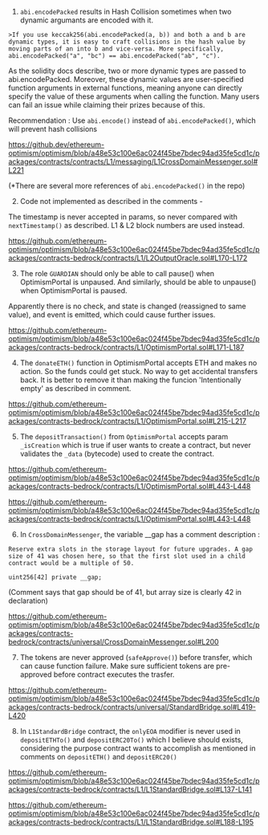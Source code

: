 
1. `abi.encodePacked` results in Hash Collision sometimes when two dynamic argumants are encoded with it.

`>If you use keccak256(abi.encodePacked(a, b)) and both a and b are dynamic types, it is easy to craft collisions in the hash value by moving parts of an into b and vice-versa. More specifically, abi.encodePacked("a", "bc") == abi.encodePacked("ab", "c").`

As the solidity docs describe, two or more dynamic types are passed to abi.encodePacked. Moreover, these dynamic values are user-specified function arguments in external functions, meaning anyone can directly specify the value of these arguments when calling the function. 
Many users can fail an issue while claiming their prizes because of this.

Recommendation : Use `abi.encode()` instead of `abi.encodePacked()`, which will prevent hash collisions

https://github.dev/ethereum-optimism/optimism/blob/a48e53c100e6ac024f45be7bdec94ad35fe5cd1c/packages/contracts/contracts/L1/messaging/L1CrossDomainMessenger.sol#L221

(*There are several more references of `abi.encodePacked()` in the repo)

2. Code not implemented as described in the comments - 

The timestamp is never accepted in params, so never compared with `nextTimestamp()` as described. L1 & L2 block numbers are used instead.

https://github.com/ethereum-optimism/optimism/blob/a48e53c100e6ac024f45be7bdec94ad35fe5cd1c/packages/contracts-bedrock/contracts/L1/L2OutputOracle.sol#L170-L172

3. The role `GUARDIAN` should only be able to call pause() when OptimismPortal is unpaused. And similarly, should be able to unpause() when OptimismPortal is paused.

Apparently there is no check, and state is changed (reassigned to same value), and event is emitted, which could cause further issues.

https://github.com/ethereum-optimism/optimism/blob/a48e53c100e6ac024f45be7bdec94ad35fe5cd1c/packages/contracts-bedrock/contracts/L1/OptimismPortal.sol#L171-L187

4. The `donateETH()` function in OptimismPortal accepts ETH and makes no action. So the funds could get stuck. No way to get accidental transfers back. It is better to remove it than making the funcion 'Intentionally empty' as described in comment.

https://github.com/ethereum-optimism/optimism/blob/a48e53c100e6ac024f45be7bdec94ad35fe5cd1c/packages/contracts-bedrock/contracts/L1/OptimismPortal.sol#L215-L217

5. The `depositTransaction()` from `OptimismPortal` accepts param `_isCreation` which is true if user wants to create a contract, but never validates the `_data` (bytecode) used to create the contract.

https://github.com/ethereum-optimism/optimism/blob/a48e53c100e6ac024f45be7bdec94ad35fe5cd1c/packages/contracts-bedrock/contracts/L1/OptimismPortal.sol#L443-L448

https://github.com/ethereum-optimism/optimism/blob/a48e53c100e6ac024f45be7bdec94ad35fe5cd1c/packages/contracts-bedrock/contracts/L1/OptimismPortal.sol#L443-L448

6. In `CrossDomainMessenger`, the variable __gap has a comment description :

`Reserve extra slots in the storage layout for future upgrades. A gap size of 41 was chosen here, so that the first slot used in a child contract would be a multiple of 50.`

```solidity
uint256[42] private __gap;
```

(Comment says that gap should be of 41, but array size is clearly 42 in declaration)

https://github.com/ethereum-optimism/optimism/blob/a48e53c100e6ac024f45be7bdec94ad35fe5cd1c/packages/contracts-bedrock/contracts/universal/CrossDomainMessenger.sol#L200

7. The tokens are never approved (`safeApprove()`) before transfer, which can cause function failure. Make sure sufficient tokens are pre-approved before contract executes the trasfer.

https://github.com/ethereum-optimism/optimism/blob/a48e53c100e6ac024f45be7bdec94ad35fe5cd1c/packages/contracts-bedrock/contracts/universal/StandardBridge.sol#L419-L420

8. In `L1StandardBridge` contract, the `onlyEOA` modifier is never used in `depositETHTo()` and `depositERC20To()` which I believe should exists, considering the purpose contract wants to accomplish as mentioned in comments on `depositETH()` and `depositERC20()`

https://github.com/ethereum-optimism/optimism/blob/a48e53c100e6ac024f45be7bdec94ad35fe5cd1c/packages/contracts-bedrock/contracts/L1/L1StandardBridge.sol#L137-L141

https://github.com/ethereum-optimism/optimism/blob/a48e53c100e6ac024f45be7bdec94ad35fe5cd1c/packages/contracts-bedrock/contracts/L1/L1StandardBridge.sol#L188-L195